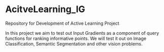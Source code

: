 # AcitveLearning_IG

Repository for Development of Active Learning Project

In this project we aim to test out Input Gradients as a component of query functions for ranking informative points. We will test it out on Image Classification, Semantic Segmentation and other vision problems.



